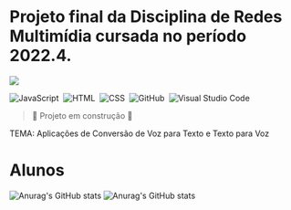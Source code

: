 # Projeto final da Disciplina de Redes Multimídia cursada no período 2022.4.
<a>
  <img align="center" src="[https://github-readme-stats.vercel.app/api/pin/?username=anuraghazra&repo=github-readme-stats](https://img.shields.io/badge/-JavaScript-05122A?style=flat&logo=javascript)&nbsp)" />
</a>

![JavaScript](https://img.shields.io/badge/-JavaScript-05122A?style=flat&logo=javascript)&nbsp;
![HTML](https://img.shields.io/badge/-HTML-05122A?style=flat&logo=HTML5)&nbsp;
![CSS](https://img.shields.io/badge/-CSS-05122A?style=flat&logo=CSS3&logoColor=1572B6)&nbsp;
![GitHub](https://img.shields.io/badge/-GitHub-05122A?style=flat&logo=github)&nbsp;
![Visual Studio Code](https://img.shields.io/badge/-Visual%20Studio%20Code-05122A?style=flat&logo=visual-studio-code&logoColor=007ACC)&nbsp;

> :construction: Projeto em construção :construction:

TEMA: Aplicações de Conversão de Voz para Texto e Texto para Voz

# Alunos
![Anurag's GitHub stats](https://github-readme-stats.vercel.app/api?username=JonathanSaless&show_icons=true&theme=radical)
![Anurag's GitHub stats](https://github-readme-stats.vercel.app/api?username=toBraga&show_icons=true&theme=radical)
